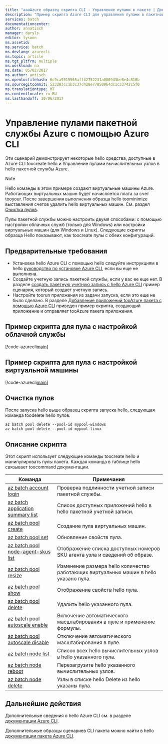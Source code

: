 ```yaml
---
title: "aaaAzure образец скрипта CLI - Управление пулами в пакете | Документы Microsoft"
description: "Пример скрипта Azure CLI для управления пулами в пакетной службе"
services: batch
documentationcenter: 
author: annatisch
manager: daryls
editor: tysonn
ms.assetid: 
ms.service: batch
ms.devlang: azurecli
ms.topic: article
ms.tgt_pltfrm: multiple
ms.workload: na
ms.date: 05/02/2017
ms.author: antisch
ms.openlocfilehash: 6c9ca9515565aff42752231a080943be8e4c810b
ms.sourcegitcommit: 523283cc1b3c37c428e77850964dc1c33742c5f0
ms.translationtype: MT
ms.contentlocale: ru-RU
ms.lasthandoff: 10/06/2017
---
```

# <a name="managing-azure-batch-pools-with-azure-cli"></a>Управление пулами пакетной службы Azure с помощью Azure CLI

Эти сценарий демонстрирует некоторые hello средства, доступные в Azure CLI toocreate hello и Управление пулами вычислительных узлов в hello пакетной службы Azure.

> [!NOTE]
> Hello команды в этом примере создают виртуальные машины Azure. Работающих виртуальных машин будет начисляется плата за счет tooyour. После завершения выполнения образца hello toominimize выставления счетов удалить hello виртуальных машин. См. раздел [Очистка пулов](#clean-up-pools).

Пулы пакетной службы можно настроить двумя способами: с помощью настройки облачных служб (только для Windows) или настройки виртуальных машин (для Windows и Linux). Следующие скрипты образца Hello показывают, как toocreate пулы с обеих конфигураций.

## <a name="prerequisites"></a>Предварительные требования

- Установка hello Azure CLI с помощью hello следуйте инструкциям в hello [руководство по установке Azure CLI](https://docs.microsoft.com/cli/azure/install-azure-cli), если вы еще не выполнена.
- Создайте учетную запись пакетной службы, если у вас ее еще нет. В разделе [создать пакетную учетную запись с hello Azure CLI](https://docs.microsoft.com/azure/batch/scripts/batch-cli-sample-create-account) пример сценария, который создает учетную запись.
- Настройте toorun приложения из задачи запуска, если это еще не было сделано. В разделе [Добавление приложений tooAzure пакета с помощью Azure CLI](https://docs.microsoft.com/azure/batch/scripts/batch-cli-sample-add-application) приведен пример скрипта, создающий приложение и отправляет tooAzure пакета приложения.

## <a name="pool-with-cloud-service-configuration-sample-script"></a>Пример скрипта для пула с настройкой облачной службы

[!code-azurecli[main](../../../cli_scripts/batch/manage-pool/manage-pool-windows.sh "Manage Cloud Services Pools")]

## <a name="pool-with-virtual-machine-configuration-sample-script"></a>Пример скрипта для пула с настройкой виртуальной машины

[!code-azurecli[main](../../../cli_scripts/batch/manage-pool/manage-pool-linux.sh "Manage Virtual Machine Pools")]

## <a name="clean-up-pools"></a>Очистка пулов

После запуска hello выше образец скрипта запуска hello, следующая команда toodelete hello пулов.
```azurecli
az batch pool delete --pool-id mypool-windows
az batch pool delete --pool-id mypool-linux
```

## <a name="script-explanation"></a>Описание скрипта

Этот скрипт использует следующие команды toocreate hello и манипулировать пулы пакета.
Каждая команда в таблице hello связывает toocommand документации.

| Команда | Примечания |
|---|---|
| [az batch account login](https://docs.microsoft.com/cli/azure/batch/account#login) | Проверка подлинности учетной записи пакетной службы.  |
| [az batch application summary list](https://docs.microsoft.com/cli/azure/batch/application/summary#list) | Список доступных приложений hello в hello пакетной учетной записи.  |
| [az batch pool create](https://docs.microsoft.com/cli/azure/batch/pool#create) | Создание пула виртуальных машин.  |
| [az batch pool set](https://docs.microsoft.com/cli/azure/batch/pool#set) | Обновление свойств пула.  |
| [az batch pool node-agent-skus list](https://docs.microsoft.com/cli/azure/batch/pool/node-agent-skus#list) | Отображение списка доступных номеров SKU агента узла и сведений об образе.  |
| [az batch pool resize](https://docs.microsoft.com/cli/azure/batch/pool#resize) | Изменение размера hello количество работающих виртуальных машин в hello указано пула.  |
| [az batch pool show](https://docs.microsoft.com/cli/azure/batch/pool#show) | Отображение свойств hello пула.  |
| [az batch pool delete](https://docs.microsoft.com/cli/azure/batch/pool#delete) | Удалить hello указанного пула.  |
| [az batch pool autoscale enable](https://docs.microsoft.com/cli/azure/batch/pool/autoscale#enable) | Включение автоматического масштабирования в пуле и применение формулы.  |
| [az batch pool autoscale disable](https://docs.microsoft.com/cli/azure/batch/pool/autoscale#disable) | Отключение автоматического масштабирования в пуле.  |
| [az batch node list](https://docs.microsoft.com/cli/azure/batch/node#list) | Список всех hello вычислительных узлов в hello указанного пула.  |
| [az batch node reboot](https://docs.microsoft.com/cli/azure/batch/node#reboot) | Перезагрузите hello указанного вычислительных узлов.  |
| [az batch node delete](https://docs.microsoft.com/cli/azure/batch/node#delete) | Узлы в списке hello Delete из hello указаны пула.  |

## <a name="next-steps"></a>Дальнейшие действия

Дополнительные сведения о hello Azure CLI см. в разделе [документации Azure CLI](https://docs.microsoft.com/cli/azure/overview).

Дополнительные образцы сценариев CLI пакета можно найти в hello [документации пакета Azure CLI](../batch-cli-samples.md).

